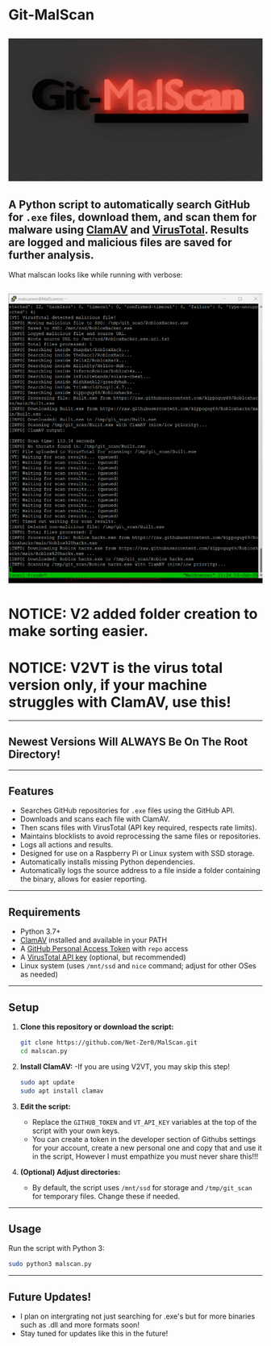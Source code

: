 # Git-MalScan
![Alt text](Images/logo512.png)
---
A Python script to **automatically search GitHub for `.exe` files**, download them, and scan them for malware using [ClamAV](https://www.clamav.net/) and [VirusTotal](https://www.virustotal.com/). Results are logged and malicious files are saved for further analysis.
---
What malscan looks like while running with verbose:

![Alt text](Images/Malscan.png)
---
# NOTICE: V2 added folder creation to make sorting easier.

# NOTICE: V2VT is the virus total version only, if your machine struggles with ClamAV, use this!
---
## Newest Versions Will ALWAYS Be On The Root Directory!
---

## Features

- Searches GitHub repositories for `.exe` files using the GitHub API.
- Downloads and scans each file with ClamAV.
- Then scans files with VirusTotal (API key required, respects rate limits).
- Maintains blocklists to avoid reprocessing the same files or repositories.
- Logs all actions and results.
- Designed for use on a Raspberry Pi or Linux system with SSD storage.
- Automatically installs missing Python dependencies.
- Automatically logs the source address to a file inside a folder containing the binary, allows for easier reporting.
---

## Requirements

- Python 3.7+
- [ClamAV](https://www.clamav.net/) installed and available in your PATH
- A [GitHub Personal Access Token](https://github.com/settings/tokens) with `repo` access
- A [VirusTotal API key](https://www.virustotal.com/gui/join-us) (optional, but recommended)
- Linux system (uses `/mnt/ssd` and `nice` command; adjust for other OSes as needed)

---

## Setup

1. **Clone this repository or download the script:**

    ```sh
    git clone https://github.com/Net-Zer0/MalScan.git
    cd malscan.py
    ```

2. **Install ClamAV:** -If you are using V2VT, you may skip this step!

    ```sh
    sudo apt update
    sudo apt install clamav
    ```

3. **Edit the script:**

    - Replace the `GITHUB_TOKEN` and `VT_API_KEY` variables at the top of the script with your own keys.
    - You can create a token in the developer section of Githubs settings for your account, create a new personal one and copy that and use it in the script, However I must empathize you must never share this!!!

4. **(Optional) Adjust directories:**

    - By default, the script uses `/mnt/ssd` for storage and `/tmp/git_scan` for temporary files. Change these if needed.

---

## Usage

Run the script with Python 3:

```sh
sudo python3 malscan.py
```
--- 

## Future Updates!

- I plan on intergrating not just searching for .exe's but for more binaries such as .dll and more formats soon! 
- Stay tuned for updates like this in the future!
